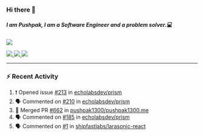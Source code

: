 ### Hi there 👋

##### I am Pushpak, I am a Software Engineer and a problem solver.💻

<a href='https://twitter.com/pushpak1300'><a href="https://pushpak1300.me/" target="_blank">
  <img src="https://img.shields.io/badge/website-%23E34F26.svg?&style=for-the-badge" />
</a> 
 
 <a href="https://twitter.com/pushpak1300" target="_blank">
  <img src="https://img.shields.io/badge/twitter-%231DA1F2.svg?&style=for-the-badge&logo=twitter&logoColor=white" />
</a> 

<a href="https://www.linkedin.com/in/pushpak-c-286b17b1/" target="_blank">
  <img src="https://img.shields.io/badge/linkedin-%230077B5.svg?&style=for-the-badge&logo=linkedin&logoColor=white" />
</a> 

<a href="https://dev.to/pushpak1300/" target="_blank">
  <img src="http://img.shields.io/badge/dev.to-gray?style=for-the-badge&logo=dev.to&?logoColor=white?logoWidth=100?label=" />
</a> 


</p>

---

### ⚡ Recent Activity

<!--START_SECTION:activity-->
1. ❗ Opened issue [#213](https://github.com/echolabsdev/prism/issues/213) in [echolabsdev/prism](https://github.com/echolabsdev/prism)
2. 🗣 Commented on [#210](https://github.com/echolabsdev/prism/issues/210#issuecomment-2682083054) in [echolabsdev/prism](https://github.com/echolabsdev/prism)
3. 🎉 Merged PR [#662](https://github.com/pushpak1300/pushpak1300.me/pull/662) in [pushpak1300/pushpak1300.me](https://github.com/pushpak1300/pushpak1300.me)
4. 🗣 Commented on [#185](https://github.com/echolabsdev/prism/issues/185#issuecomment-2676732464) in [echolabsdev/prism](https://github.com/echolabsdev/prism)
5. 🗣 Commented on [#1](https://github.com/shipfastlabs/larasonic-react/pull/1#issuecomment-2676309251) in [shipfastlabs/larasonic-react](https://github.com/shipfastlabs/larasonic-react)
<!--END_SECTION:activity-->
